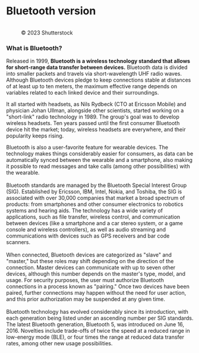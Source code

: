 # Bluetooth version

<figure><img src="https://images.versus.io/property/bluetooth-1598449971581.variety.jpg" alt=""><figcaption><p>© 2023 Shutterstock</p></figcaption></figure>

### What is Bluetooth?

Released in 1999, **Bluetooth is a wireless technology standard that allows for short-range data transfer between devices.** Bluetooth data is divided into smaller packets and travels via short-wavelength UHF radio waves. Although Bluetooth devices pledge to keep connections stable at distances of at least up to ten meters, the maximum effective range depends on variables related to each linked device and their surroundings.

It all started with headsets, as Nils Rydbeck (CTO at Ericsson Mobile) and physician Johan Ullman, alongside other scientists, started working on a "short-link" radio technology in 1989. The group's goal was to develop wireless headsets. Ten years passed until the first consumer Bluetooth device hit the market; today, wireless headsets are everywhere, and their popularity keeps rising.

Bluetooth is also a user-favorite feature for wearable devices. The technology makes things considerably easier for consumers, as data can be automatically synced between the wearable and a smartphone, also making it possible to read messages and take calls (among other possibilities) with the wearable.\
\
Bluetooth standards are managed by the Bluetooth Special Interest Group (SIG). Established by Ericsson, IBM, Intel, Nokia, and Toshiba, the SIG is associated with over 30,000 companies that market a broad spectrum of products: from smartphones and other consumer electronics to robotics systems and hearing aids. The technology has a wide variety of applications, such as file transfer, wireless control, and communication between devices (like a smartphone and a car stereo system, or a game console and wireless controllers), as well as audio streaming and communications with devices such as GPS receivers and bar code scanners.\
\
When connected, Bluetooth devices are categorized as "slave" and "master," but these roles may shift depending on the direction of the connection. Master devices can communicate with up to seven other devices, although this number depends on the master's type, model, and usage. For security purposes, the user must authorize Bluetooth connections in a process known as "pairing." Once two devices have been paired, further connections may happen without the need for user action, and this prior authorization may be suspended at any given time.\
\
Bluetooth technology has evolved considerably since its introduction, with each generation being listed under an ascending number per SIG standards. The latest Bluetooth generation, Bluetooth 5, was introduced on June 16, 2016. Novelties include trade-offs of twice the speed at a reduced range in low-energy mode (BLE), or four times the range at reduced data transfer rates, among other new usage possibilities.
